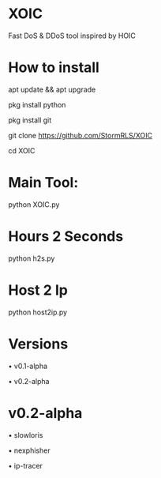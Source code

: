 # XOIC
Fast DoS &amp; DDoS tool inspired by HOIC

# How to install
 
apt update && apt upgrade

pkg install  python

pkg install git

git clone 
https://github.com/StormRLS/XOIC

cd XOIC
​
# Main Tool:
python XOIC.py

# Hours 2 Seconds
python h2s.py

# Host 2 Ip
python host2ip.py

# Versions
• v0.1-alpha

• v0.2-alpha

# v0.2-alpha
• slowloris

• nexphisher

• ip-tracer
